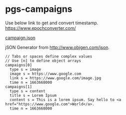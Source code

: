 # pgs-campaigns

Use below link to get and convert timestamp.
https://www.epochconverter.com/

[campaign.json](https://dinesh4monto.github.io/pgs-campaigns/campaign.json)

jSON Generator from http://www.objgen.com/json.
```
// Tabs or spaces define complex values
// Use [n] to define object arrays
campaigns[0]
  type s = image
  image s = https://www.google.com
  link s = https://www.google.com/image.jpg
  time n = 1663668000
campaigns[1]
  type s = content
  title s = Lorem Ipsum
  content s = This is a lorem ipsum. Say hello to <a href="https://www.google.com">World</a>.
  time n = 1663668000
```
